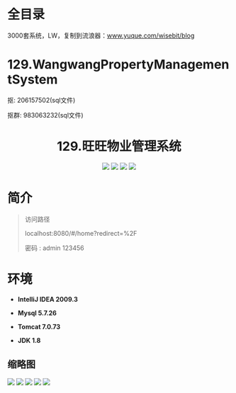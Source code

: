 # 全目录

3000套系统，LW，复制到流浪器：www.yuque.com/wisebit/blog

# 129.WangwangPropertyManagementSystem

<p>抠: 206157502(sql文件)</p>
<p>抠群: 983063232(sql文件)</p>

<p><h1 align="center">129.旺旺物业管理系统</h1></p>


<p align="center">
	<img src="https://img.shields.io/badge/jdk-1.8-orange.svg"/>
    <img src="https://img.shields.io/badge/springBoot-5.x-lightgrey.svg"/>
    <img src="https://img.shields.io/badge/vue-3.x-blue.svg"/>
    <img src="https://img.shields.io/badge/mysql-5.x-yellow.svg"/>
</p>

# 简介
>
> 

>访问路径
>
> localhost:8080/#/home?redirect=%2F
>
> 密码 : admin    123456


# 环境

- <b>IntelliJ IDEA 2009.3</b>

- <b>Mysql 5.7.26</b>

- <b>Tomcat 7.0.73</b>

- <b>JDK 1.8</b>




## 缩略图

![](https://bitwise.oss-cn-heyuan.aliyuncs.com/2024/9/10/785b13fb-ff6c-4f8a-aada-591702f97fca.png)
![](https://bitwise.oss-cn-heyuan.aliyuncs.com/2024/9/10/f75e381e-d982-42f2-ba3e-73e76d40221b.png)
![](https://bitwise.oss-cn-heyuan.aliyuncs.com/2024/9/10/a8da1601-86dd-4e77-a8f6-fd008afa2358.png)
![](https://bitwise.oss-cn-heyuan.aliyuncs.com/2024/9/10/dd0a2ce3-baa9-4453-9c9a-a652453a7b7f.png)
![](https://bitwise.oss-cn-heyuan.aliyuncs.com/2024/9/10/f9c221ce-2a99-444b-8258-42ce84dfde68.png)



